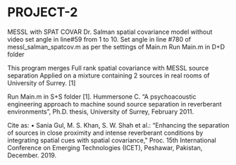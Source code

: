 # PROJECT-2
MESSL with SPAT COVAR
Dr. Salman spatial covariance model without video
set angle in line#59 from 1 to 10.
Set angle in line #780 of messl_salman_spatcov.m as per the settings of Main.m 
Run Main.m in D+D folder





This program merges Full rank spatial covariance with MESSL source separation
Applied on a mixture containing 2 sources in real rooms of University of Surrey. [1]

Run Main.m in S+S folder
[1]. Hummersone C. “A psychoacoustic engineering approach to machine sound source separation in reverberant environments”, Ph.D. thesis, University of Surrey, February 2011.

Cite as: •	Sania Gul, M. S. Khan, S. W. Shah et al.: “Enhancing the separation of sources in close proximity and intense reverberant conditions by integrating spatial cues with spatial covariance," Proc. 15th International Conference on Emerging Technologies (ICET), Peshawar, Pakistan, December. 2019.
